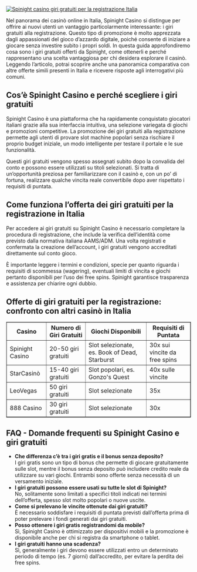 [![Spinight casino giri gratuiti per la registrazione Italia](https://123-caf.pages.dev/gitsignup.png)](https://vrmoo.ru/Bt82HjjY)

<p>Nel panorama dei casinò online in Italia, Spinight Casino si distingue per offrire ai nuovi utenti un vantaggio particolarmente interessante: i giri gratuiti alla registrazione. Questo tipo di promozione è molto apprezzata dagli appassionati del gioco d’azzardo digitale, poiché consente di iniziare a giocare senza investire subito i propri soldi. In questa guida approfondiremo cosa sono i giri gratuiti offerti da Spinight, come ottenerli e perché rappresentano una scelta vantaggiosa per chi desidera esplorare il casinò. Leggendo l’articolo, potrai scoprire anche una panoramica comparativa con altre offerte simili presenti in Italia e ricevere risposte agli interrogativi più comuni.</p>  <h2>Cos’è Spinight Casino e perché scegliere i giri gratuiti</h2> <p>Spinight Casino è una piattaforma che ha rapidamente conquistato giocatori italiani grazie alla sua interfaccia intuitiva, una selezione variegata di giochi e promozioni competitive. La promozione dei giri gratuiti alla registrazione permette agli utenti di provare slot machine popolari senza rischiare il proprio budget iniziale, un modo intelligente per testare il portale e le sue funzionalità.</p> <p>Questi giri gratuiti vengono spesso assegnati subito dopo la convalida del conto e possono essere utilizzati su titoli selezionati. Si tratta di un’opportunità preziosa per familiarizzare con il casinò e, con un po’ di fortuna, realizzare qualche vincita reale convertibile dopo aver rispettato i requisiti di puntata.</p>  <h2>Come funziona l’offerta dei giri gratuiti per la registrazione in Italia</h2> <p>Per accedere ai giri gratuiti su Spinight Casino è necessario completare la procedura di registrazione, che include la verifica dell’identità come previsto dalla normativa italiana AAMS/ADM. Una volta registrati e confermata la creazione dell’account, i giri gratuiti vengono accreditati direttamente sul conto gioco.</p> <p>È importante leggere i termini e condizioni, specie per quanto riguarda i requisiti di scommessa (wagering), eventuali limiti di vincita e giochi pertanto disponibili per l’uso dei free spins. Spinight garantisce trasparenza e assistenza per chiarire ogni dubbio.</p>  <h2>Offerte di giri gratuiti per la registrazione: confronto con altri casinò in Italia</h2> <table border="1" cellpadding="6" cellspacing="0"> <thead> <tr> <th>Casino</th> <th>Numero di Giri Gratuiti</th> <th>Giochi Disponibili</th> <th>Requisiti di Puntata</th> </tr> </thead> <tbody> <tr> <td>Spinight Casino</td> <td>20-50 giri gratuiti</td> <td>Slot selezionate, es. Book of Dead, Starburst</td> <td>30x sui vincite da free spins</td> </tr> <tr> <td>StarCasinò</td> <td>15-40 giri gratuiti</td> <td>Slot popolari, es. Gonzo's Quest</td> <td>40x sulle vincite</td> </tr> <tr> <td>LeoVegas</td> <td>50 giri gratuiti</td> <td>Slot selezionate</td> <td>35x</td> </tr> <tr> <td>888 Casino</td> <td>30 giri gratuiti</td> <td>Slot selezionate</td> <td>30x</td> </tr> </tbody> </table>  <h2>FAQ - Domande frequenti su Spinight Casino e giri gratuiti</h2> <ul> <li><strong>Che differenza c’è tra i giri gratis e il bonus senza deposito?</strong><br>I giri gratis sono un tipo di bonus che permette di giocare gratuitamente sulle slot, mentre il bonus senza deposito può includere credito reale da utilizzare su vari giochi. Entrambi sono offerte senza necessità di un versamento iniziale.</li> <li><strong>I giri gratuiti possono essere usati su tutte le slot di Spinight?</strong><br>No, solitamente sono limitati a specifici titoli indicati nei termini dell’offerta, spesso slot molto popolari o nuove uscite.</li> <li><strong>Come si prelevano le vincite ottenute dai giri gratuiti?</strong><br>È necessario soddisfare i requisiti di puntata previsti dall’offerta prima di poter prelevare i fondi generati dai giri gratuiti.</li> <li><strong>Posso ottenere i giri gratis registrandomi da mobile?</strong><br>Sì, Spinight Casino è ottimizzato per dispositivi mobili e la promozione è disponibile anche per chi si registra da smartphone o tablet.</li> <li><strong>I giri gratuiti hanno una scadenza?</strong><br>Sì, generalmente i giri devono essere utilizzati entro un determinato periodo di tempo (es. 7 giorni) dall’accredito, per evitare la perdita dei free spins.</li> </ul>